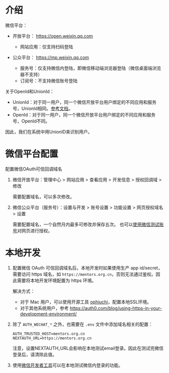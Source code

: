 # 介绍

微信平台：

- 开放平台： https://open.weixin.qq.com
  - 网站应用：仅支持扫码登陆

- 公众平台： https://mp.weixin.qq.com
  - 服务号：仅支持微信内登陆，即微信移动端浏览器登陆（微信桌面端浏览器不支持）
  - 订阅号：不支持微信账号登陆

关于OpenId和UnionId：

- UnionId：对于同一用户，同一个微信开放平台用户绑定的不同应用和服务号，UnionId相同。[参考文档](https://developers.weixin.qq.com/miniprogram/dev/framework/open-ability/union-id.html)。
- OpenId：对于同一用户，同一个微信开放平台用户绑定的不同应用和服务号，OpenId不同。

因此，我们在系统中用UnionID来识别用户。

# 微信平台配置

配置微信OAuth可信回调域名

1. 微信开放平台：管理中心 > 网站应用 > 查看应用 > 开发信息 > 授权回调域 > 修改

   需要配置域名，可以多次修改。

2. 微信公众平台（服务号）：设置与开发 > 账号设置 > 功能设置 > 网页授权域名 > 设置

   需要配置域名，一个自然月内最多可修改并保存五次。
也可以[使用微信测试账号](https://cloud.tencent.com/developer/article/1703167)对网页进行授权。

# 本地开发

1. 配置微信 OAuth 可信回调域名后，本地开发时如果使用生产 app id/secret，需要访问 https 域名，如 `https://mentors.org.cn`，否则无法通过鉴权。因此需要将本地开发环境配置为 https 环境。

   解决方式：

   - 对于 Mac 用户，可以使用开源工具 [ophiuchi](https://www.ophiuchi.dev/)，配置本地SSL环境。
   - 对于其他系统用户，参考 https://auth0.com/blog/using-https-in-your-development-environment/

2. 除了 `AUTH_WECHAT_*` 之外，也需要在 `.env` 文件中添加域名相关的配置：

   ```
   AUTH_TRUSTED_HOST=mentors.org.cn
   NEXTAUTH_URL=https://mentors.org.cn
   ```

   注意，设置NEXTAUTH_URL会影响在本地测试email登录。因此在测试完微信登录后，请清除此值。

3. 使用[微信开发者工具](https://developers.weixin.qq.com/miniprogram/dev/devtools/download.html)可以在本地测试微信内登录的功能。
